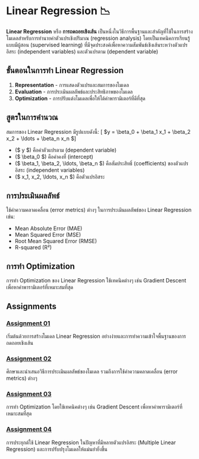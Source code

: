 # Linear Regression 📉

**Linear Regression** หรือ **การถดถอยเชิงเส้น** เป็นหนึ่งในวิธีการพื้นฐานและสำคัญที่ใช้ในการสร้างโมเดลสำหรับการทำนายค่าตัวแปรเชิงปริมาณ (regression analysis) โดยเป็นเทคนิคการเรียนรู้แบบมีผู้สอน (supervised learning) ที่มีจุดประสงค์เพื่อหาความสัมพันธ์เชิงเส้นระหว่างตัวแปรอิสระ (independent variables) และตัวแปรตาม (dependent variable)

## ขั้นตอนในการทำ Linear Regression
1. **Representation** - การแสดงตัวแปรและสมการของโมเดล
2. **Evaluation** - การประเมินผลลัพธ์และประสิทธิภาพของโมเดล
3. **Optimization** - การปรับแต่งโมเดลเพื่อให้ได้ค่าพารามิเตอร์ที่ดีที่สุด

## สูตรในการคำนวณ
สมการของ Linear Regression มีรูปแบบดังนี้:
\[ $y = \beta_0 + \beta_1 x_1 + \beta_2 x_2 + \ldots + \beta_n x_n $\]
- \($ y $\) คือค่าตัวแปรตาม (dependent variable)
- \($ \beta_0 $\) คือค่าคงที่ (intercept)
- \($ \beta_1, \beta_2, \ldots, \beta_n $\) คือสัมประสิทธิ์ (coefficients) ของตัวแปรอิสระ (independent variables)
- \($ x_1, x_2, \ldots, x_n $\) คือตัวแปรอิสระ

## การประเมินผลลัพธ์
ใช้ค่าความคลาดเคลื่อน (error metrics) ต่างๆ ในการประเมินผลลัพธ์ของ Linear Regression  เช่น:
- Mean Absolute Error (MAE)
- Mean Squared Error (MSE)
- Root Mean Squared Error (RMSE)
- R-squared (R²)

## การทำ Optimization
การทำ Optimization ของ Linear Regression ใช้เทคนิคต่างๆ เช่น Gradient Descent เพื่อหาค่าพารามิเตอร์ที่เหมาะสมที่สุด

## Assignments

### [Assignment 01](https://github.com/MLol-3/Linear-Regression-classML/tree/2c8db0b670d1503d63f56d5f55d1b12ca0922def/Assignment1)
เริ่มต้นด้วยการสร้างโมเดล Linear Regression อย่างง่ายและการทำความเข้าใจพื้นฐานของการถดถอยเชิงเส้น

### [Assignment 02](https://github.com/MLol-3/Linear-Regression-classML/tree/2c8db0b670d1503d63f56d5f55d1b12ca0922def/Assignment2)
ศึกษาและนำเสนอวิธีการประเมินผลลัพธ์ของโมเดล รวมถึงการใช้ค่าความคลาดเคลื่อน (error metrics) ต่างๆ

### [Assignment 03](https://github.com/MLol-3/Linear-Regression-classML/tree/2c8db0b670d1503d63f56d5f55d1b12ca0922def/Assignment3)
การทำ Optimization โดยใช้เทคนิคต่างๆ เช่น Gradient Descent เพื่อหาค่าพารามิเตอร์ที่เหมาะสมที่สุด

### [Assignment 04](https://github.com/MLol-3/Linear-Regression-classML/tree/2c8db0b670d1503d63f56d5f55d1b12ca0922def/Assignment4)
การประยุกต์ใช้ Linear Regression ในปัญหาที่มีหลายตัวแปรอิสระ (Multiple Linear Regression) และการปรับปรุงโมเดลให้แม่นยำยิ่งขึ้น

